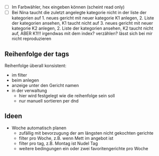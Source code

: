 - [ ] Im Farbwähler, hex eingeben können (scheint read only)
- [ ] Bei Nina taucht die zuletzt angelegte kategorie nicht in der liste der kategorien auf
      1. neues gericht mit neuer kategorie K1 anlegen,
      2. Liste der kategorien ansehen, K1 taucht nicht auf
      3. neues gericht mit neuer kategorie K2 anlegen,
      2. Liste der kategorien ansehen, K2 taucht nicht auf, ABER K1!!! 
      irgendwas mit dem index? verzählen?
      lässt sich bei mir nicht reproduzieren

Reihenfolge der tags
--------------------

Reihenfolge überall konsistent:
- im filter
- beim anlegen
- anzeige unter den Gericht namen
- in der verwaltung
  - hier wird festgelegt wie die reihenfolge sein soll
  - nur manuell sortieren per dnd


Ideen
-----
- Woche automatisch planen
  - zufällig mit bevorzugung der am längsten nicht gekochten gerichte
  - filter pro Woche, z.B. wenn Mett im angebot ist
  - filter pro tag, z.B. Montag ist Nudel Tag
  - weitere bedingungen ein oder zwei favoritengerichte pro Woche